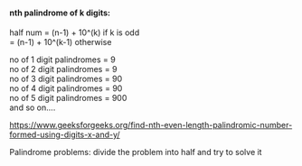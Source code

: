 #### nth palindrome of k digits:
half num = (n-1) + 10^(k) if k is odd <br>
         = (n-1) + 10^(k-1) otherwise <br>
   
no of 1 digit palindromes = 9 <br>
no of 2 digit palindromes = 9 <br>
no of 3 digit palindromes = 90 <br>
no of 4 digit palindromes = 90 <br>
no of 5 digit palindromes = 900 <br>
and so on....

https://www.geeksforgeeks.org/find-nth-even-length-palindromic-number-formed-using-digits-x-and-y/

Palindrome problems: divide the problem into half and try to solve it
